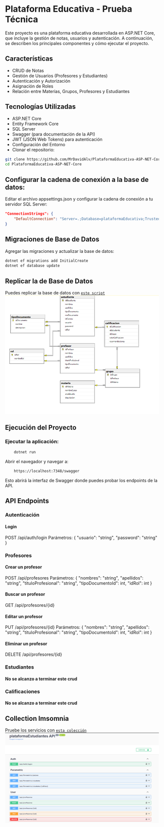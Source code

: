 # Plataforma Educativa - Prueba Técnica
Este proyecto es una plataforma educativa desarrollada en ASP.NET Core, que incluye la gestión de notas, usuarios y autenticación. A continuación, se describen los principales componentes y cómo ejecutar el proyecto.


## Características
- CRUD de Notas
- Gestión de Usuarios (Profesores y Estudiantes)
- Autenticación y Autorización
- Asignación de Roles
- Relación entre Materias, Grupos, Profesores y Estudiantes

## Tecnologías Utilizadas
- ASP.NET Core
- Entity Framework Core
- SQL Server
- Swagger (para documentación de la API)
- JWT (JSON Web Tokens) para autenticación
- Configuración del Entorno
- Clonar el repositorio:

```bash
git clone https://github.com/MrDavidAlv/PlataformaEducativa-ASP-NET-Core.git
cd PlataformaEducativa-ASP-NET-Core
```
## Configurar la cadena de conexión a la base de datos:

Editar el archivo appsettings.json y configurar la cadena de conexión a tu servidor SQL Server:

```json
"ConnectionStrings": {
    "DefaultConnection": "Server=.;Database=plataformaEducativa;Trusted_Connection=True;MultipleActiveResultSets=true"
}
```

## Migraciones de Base de Datos
Agregar las migraciones y actualizar la base de datos:
```bash
dotnet ef migrations add InitialCreate
dotnet ef database update
```

## Replicar la  de Base de Datos
Puedes replicar la base de datos con [`este script`](./database.sql)
![imagen diagrama relacion](/diagrama.PNG)


## Ejecución del Proyecto

### Ejecutar la aplicación:

```bash
    dotnet run
```
Abrir el navegador y navegar a:

```bash 
    https://localhost:7348/swagger
```
Esto abrirá la interfaz de Swagger donde puedes probar los endpoints de la API.

## API Endpoints
### Autenticación
#### Login
POST /api/auth/login
Parámetros: { "usuario": "string", "password": "string" }

### Profesores
####  Crear un profesor

POST /api/profesores
Parámetros: { "nombres": "string", "apellidos": "string", "tituloProfesional": "string", "tipoDocumentoId": int, "idRol": int }

#### Buscar un profesor

GET /api/profesores/{id}

#### Editar un profesor

PUT /api/profesores/{id}
Parámetros: { "nombres": "string", "apellidos": "string", "tituloProfesional": "string", "tipoDocumentoId": int, "idRol": int }
#### Eliminar un profesor

DELETE /api/profesores/{id}

### Estudiantes
 
 #### No se alcanzo a terminar este crud

 ### Calificaciones
 
 #### No se alcanzo a terminar este crud

## Collection Imsomnia
Pruebe los servicios con [`esta colección`](./Insomnia_2024-06-24.json)
![imagen servicios](/servicios.PNG)